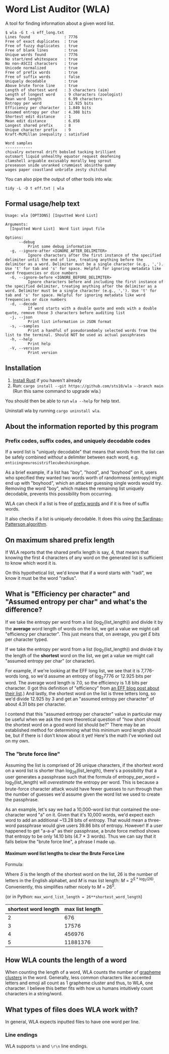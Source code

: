 # Word List Auditor (WLA)

A tool for finding information about a given word list.

```
$ wla -G t -s eff_long.txt 
Lines found               : 7776
Free of exact duplicates  : true
Free of fuzzy duplicates  : true
Free of blank lines       : true
Unique words found        : 7776
No start/end whitespace   : true
No non-ASCII characters   : true
Unicode normalized        : true
Free of prefix words      : true
Free of suffix words      : false
Uniquely decodable        : true
Above brute force line    : true
Length of shortest word   : 3 characters (aim)
Length of longest word    : 9 characters (zoologist)
Mean word length          : 6.99 characters
Entropy per word          : 12.925 bits
Efficiency per character  : 1.849 bits
Assumed entropy per char  : 4.308 bits
Shortest edit distance    : 1
Mean edit distance        : 6.858
Longest shared prefix     : 8
Unique character prefix   : 9
Kraft-McMillan inequality : satisfied

Word samples
------------
chivalry external drift bobsled tacking brilliant
outsmart liquid unhealthy equator request deafening
clamshell arguable excusably morally keg sprout
preseason snide unranked crummiest absinthe gummy
wages paper coastland unbridle zesty chitchat
```

You can also pipe the output of other tools into wla: 

`tidy -L -D t eff.txt | wla`

## Formal usage/help text
```
Usage: wla [OPTIONS] [Inputted Word List]

Arguments:
  [Inputted Word List]  Word list input file

Options:
      --debug
          Print some debug information
  -g, --ignore-after <IGNORE_AFTER_DELIMITER>
          Ignore characters after the first instance of the specified delimiter until the end of line, treating anything before the delimiter as a word. Delimiter must be a single character (e.g., ','). Use 't' for tab and 's' for space. Helpful for ignoring metadata like word frequencies or dice numbers
  -G, --ignore-before <IGNORE_BEFORE_DELIMITER>
          Ignore characters before and including the first instance of the specified delimiter, treating anything after the delimiter as a word. Delimiter must be a single character (e.g., ','). Use 't' for tab and 's' for space. Helpful for ignoring metadata like word frequencies or dice numbers
  -d, --decode
          If word starts with a double quote and ends with a double quote, remove those 3 characters before auditing list
  -j, --json
          Print list information in JSON format
  -s, --samples
          Print a handful of pseudorandomly selected words from the list to the terminal. Should NOT be used as actual passphrases
  -h, --help
          Print help
  -V, --version
          Print version
```

## Installation

1. [Install Rust](https://www.rust-lang.org/tools/install) if you haven't already
2. Run: `cargo install --git https://github.com/sts10/wla --branch main` (Run this same command to upgrade wla.)

You should then be able to run `wla --help` for help text.

Uninstall wla by running `cargo uninstall wla`.

## About the information reported by this program

### Prefix codes, suffix codes, and uniquely decodable codes

If a word list is "uniquely decodable" that means that words from the list can be safely combined _without_ a delimiter between each word, e.g. `enticingneurosistriflecubeshiningdupe`.

As a brief example, if a list has "boy", "hood", and "boyhood" on it, users who specified they wanted two words worth of randomness (entropy) might end up with "boyhood", which an attacker guessing single words would try. Removing the word "boy", which makes the remaining list uniquely decodable, prevents this possibility from occurring.

WLA can check if a list is free of [prefix words](https://en.wikipedia.org/wiki/Prefix_code) and if it is free of suffix words. 

It also checks if a list is uniquely decodable. It does this using [the Sardinas–Patterson algorithm](https://en.wikipedia.org/wiki/Sardinas%E2%80%93Patterson_algorithm). 

## On maximum shared prefix length

If WLA reports that the shared prefix length is say, 4, that means that knowing the first 4 characters of any word on the generated list is sufficient to know which word it is.

On this hypothetical list, we'd know that if a word starts with "radi", we know it must be the word "radius".

## What is "Efficiency per character" and "Assumed entropy per char" and what's the difference?

If we take the entropy per word from a list (log<sub>2</sub>(list_length)) and divide it by the **average** word length of words on the list, we get a value we might call "efficiency per character". This just means that, on average, you get _E_ bits per character typed.

If we take the entropy per word from a list (log<sub>2</sub>(list_length)) and divide it by the length of the **shortest** word on the list, we get a value we might call "assumed entropy per char" (or character).

For example, if we're looking at the EFF long list, we see that it is 7,776-words long, so we'd assume an entropy of log<sub>2</sub>7776 or 12.925 bits per word. The average word length is 7.0, so the efficiency is 1.8 bits per character. (I got this definition of "efficiency" from [an EFF blog post about their list](https://www.eff.org/deeplinks/2016/07/new-wordlists-random-passphrases).) And lastly, the shortest word on the list is three letters long, so we'd divide 12.925 by 3 and get an "assumed entropy per character" of about 4.31 bits per character.

I contend that this "assumed entropy per character" value in particular may be useful when we ask the more theoretical question of "how short should the shortest word on a good word list should be?" There may be an established method for determining what this minimum word length should be, but if there is I don't know about it yet! Here's the math I've worked out on my own.

### The "brute force line"

Assuming the list is comprised of 26 unique characters, if the shortest word on a word list is shorter than log<sub>26</sub>(list_length), there's a possibility that a user generates a passphrase such that the formula of entropy_per_word = log<sub>2</sub>(list_length) will _overestimate_ the entropy per word. This is because a brute-force character attack would have fewer guesses to run through than the number of guesses we'd assume given the word list we used to create the passphrase.

As an example, let's say we had a 10,000-word list that contained the one-character word "a" on it. Given that it's 10,000 words, we'd expect each word to add an additional ~13.28 bits of entropy. That would mean a three-word passphrase would give users 39.86 bits of entropy. However! If a user happened to get "a-a-a" as their passphrase, a brute force method shows that entropy to be only 14.10 bits (4.7 \* 3 words). Thus we can say that it falls below the "brute force line", a phrase I made up.

#### Maximum word list lengths to clear the Brute Force Line

Formula:

Where _S_ is the length of the shortest word on the list, 26 is the number of letters in the English alphabet, and _M_ is max list length: _M_ = 2<sup>_S_ * log<sub>2</sub>(26)</sup>. Conveniently, this simplifies rather nicely to _M_ = 26<sup>_S_</sup>.

(or in Python: `max_word_list_length = 26**shortest_word_length`)

| shortest word length | max list length |
|----------------------|-----------------|
| 2                    | 676             |
| 3                    | 17576           |
| 4                    | 456976          |
| 5                    | 11881376        |

## How WLA counts the length of a word

When counting the length of a word, WLA counts the number of [grapheme clusters](https://www.unicode.org/reports/tr29/#Grapheme_Cluster_Boundaries) in the word. Generally, less common characters like accented letters and emoji all count as 1 grapheme cluster and thus, to WLA, one character. I believe this better fits with how us humans intuitively count characters in a string/word.

## What types of files does WLA work with?
In general, WLA expects inputted files to have one word per line. 

### Line endings
WLA supports `\n` and `\r\n` line endings.
